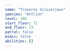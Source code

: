 ```yaml
---
name: "Traverse Scissorjaws"
species: "Antlion"
level: 100
start_floor: 71
end_floor: 73
patrol: false
mimic: false
abilities: []
---
```

